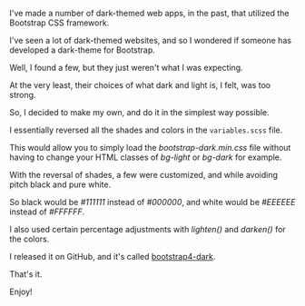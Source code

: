 I've made a number of dark-themed web apps, in the past, that utilized the Bootstrap CSS framework.

I've seen a lot of dark-themed websites, and so I wondered if someone has developed a dark-theme for Bootstrap.

Well, I found a few, but they just weren't what I was expecting.

At the very least, their choices of what dark and light is, I felt, was too strong.

So, I decided to make my own, and do it in the simplest way possible.

I essentially reversed all the shades and colors in the `variables.scss` file.

This would allow you to simply load the *bootstrap-dark.min.css* file without having to change your HTML classes of *bg-light* or *bg-dark* for example.

With the reversal of shades, a few were customized, and while avoiding pitch black and pure white.

So black would be *#111111* instead of *#000000*, and white would be *#EEEEEE* instead of *#FFFFFF*.

I also used certain percentage adjustments with *lighten()* and *darken()* for the colors.

I released it on GitHub, and it's called [bootstrap4-dark](https://github.com/ryanbriscall/bootstrap4-dark).

That's it.

Enjoy!

